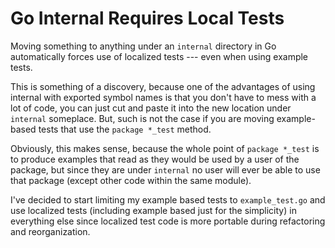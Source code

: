 # Go Internal Requires Local Tests

Moving something to anything under an `internal` directory in Go
automatically forces use of localized tests --- even when using example
tests.

This is something of a discovery, because one of the advantages of using
internal with exported symbol names is that you don't have to mess with
a lot of code, you can just cut and paste it into the new location under
`internal` someplace. But, such is not the case if you are moving
example-based tests that use the `package *_test` method.

Obviously, this makes sense, because the whole point of `package *_test`
is to produce examples that read as they would be used by a user of the
package, but since they are under `internal` no user will ever be able
to use that package (except other code within the same module).

I've decided to start limiting my example based tests to
`example_test.go` and use localized tests (including example based just
for the simplicity) in everything else since localized test code is more
portable during refactoring and reorganization.
